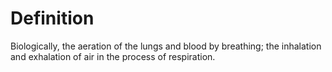 # Definition

Biologically, the aeration of the lungs and blood by breathing; the
inhalation and exhalation of air in the process of respiration.
